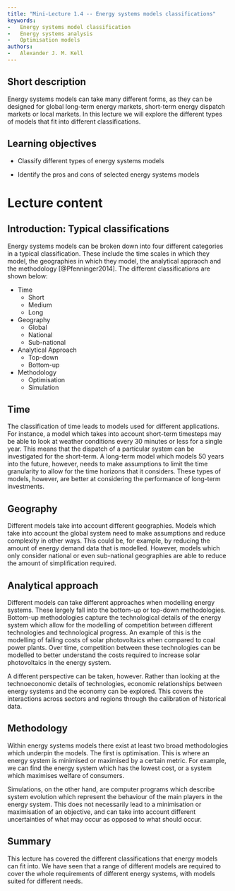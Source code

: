 ```yaml
---
title: "Mini-Lecture 1.4 -- Energy systems models classifications"
keywords:
-   Energy systems model classification
-   Energy systems analysis
-   Optimisation models
authors:
-   Alexander J. M. Kell
---
```


## Short description

Energy systems models can take many different forms, as they can be designed for global long-term energy markets, short-term energy dispatch markets or local markets. In this lecture we will explore the different types of models that fit into different classifications. 

## Learning objectives

-   Classify different types of energy systems models

-   Identify the pros and cons of selected energy systems models

# Lecture content

## Introduction: Typical classifications

Energy systems models can be broken down into four different categories in a typical classification. These include the time scales in which they model, the geographies in which they model, the analytical appraoch and the methodology [@Pfenninger2014]. The different classifications are shown below: 

- Time
    - Short
    - Medium
    - Long
- Geography
    - Global
    - National 
    - Sub-national
- Analytical Approach
    - Top-down
    - Bottom-up
- Methodology
    - Optimisation
    - Simulation

## Time

The classification of time leads to models used for different applications. For instance, a model which takes into account short-term timesteps may be able to look at weather conditions every 30 minutes or less for a single year. This means that the dispatch of a particular system can be investigated for the short-term. A long-term model which models 50 years into the future, however, needs to make assumptions to limit the time granularity to allow for the time horizons that it considers. These types of models, however, are better at considering the performance of long-term investments.

## Geography

Different models take into account different geographies. Models which take into account the global system need to make assumptions and reduce complexity in other ways. This could be, for example, by reducing the amount of energy demand data that is modelled. However, models which only consider national or even sub-national geographies are able to reduce the amount of simplification required.

## Analytical approach

Different models can take different approaches when modelling energy systems. These largely fall into the bottom-up or top-down methodologies. Bottom-up methodologies capture the technological details of the energy system which allow for the modelling of competition between different technologies and technological progress. An example of this is the modelling of falling costs of solar photovoltaics when compared to coal power plants. Over time, competition between these technologies can be modelled to better understand the costs required to increase solar photovoltaics in the energy system. 

A different perspective can be taken, however. Rather than looking at the technoeconomic details of technologies, economic relationships between energy systems and the economy can be explored. This covers the interactions across sectors and regions through the calibration of historical data.

## Methodology

Within energy systems models there exist at least two broad methodologies which underpin the models. The first is optimisation. This is where an energy system is minimised or maximised by a certain metric. For example, we can find the energy system which has the lowest cost, or a system which maximises welfare of consumers.

Simulations, on the other hand, are computer programs which describe system evolution which represent the behaviour of the main players in the energy system. This does not necessarily lead to a minimisation or maximisation of an objective, and can take into account different uncertainties of what may occur as opposed to what should occur.



## Summary

This lecture has covered the different classifications that energy models can fit into. We have seen that a range of different models are required to cover the whole requirements of different energy systems, with models suited for different needs.
